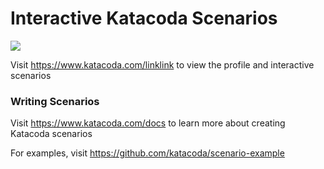 # Interactive Katacoda Scenarios

[![](http://shields.katacoda.com/katacoda/linklink/count.svg)](https://www.katacoda.com/linklink "Get your profile on Katacoda.com")

Visit https://www.katacoda.com/linklink to view the profile and interactive scenarios

### Writing Scenarios
Visit https://www.katacoda.com/docs to learn more about creating Katacoda scenarios

For examples, visit https://github.com/katacoda/scenario-example
